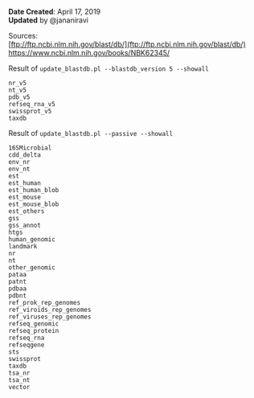 **Date Created**: April 17, 2019 <br>
**Updated** by @jananiravi

Sources: <br>
[ftp://ftp.ncbi.nlm.nih.gov/blast/db/](ftp://ftp.ncbi.nlm.nih.gov/blast/db/) <br>
https://www.ncbi.nlm.nih.gov/books/NBK62345/ 


Result of `update_blastdb.pl --blastdb_version 5 --showall`
```
nr_v5
nt_v5
pdb_v5
refseq_rna_v5
swissprot_v5
taxdb
```

Result of `update_blastdb.pl --passive --showall`

```
16SMicrobial
cdd_delta
env_nr
env_nt
est
est_human
est_human_blob
est_mouse
est_mouse_blob
est_others
gss
gss_annot
htgs
human_genomic
landmark
nr
nt
other_genomic
pataa
patnt
pdbaa
pdbnt
ref_prok_rep_genomes
ref_viroids_rep_genomes
ref_viruses_rep_genomes
refseq_genomic
refseq_protein
refseq_rna
refseqgene
sts
swissprot
taxdb
tsa_nr
tsa_nt
vector
```
